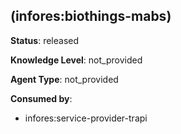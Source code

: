 [//]: # (DO NOT MANUALLY EDIT THIS FILE. IT IS GENERATED FROM A TEMPLATE.)

##  (infores:biothings-mabs)

**Status**: released
  
**Knowledge Level**: not_provided
  
**Agent Type**: not_provided






**Consumed by**:

- infores:service-provider-trapi